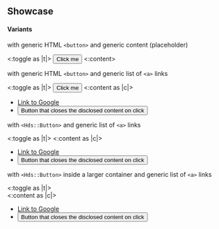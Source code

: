 ## Showcase

<section data-test-percy data-section="showcase">
  

  <h4 class="dummy-h4">Variants</h4>

  <p class="dummy-paragraph">with generic HTML
    <code class="dummy-code">&lt;button&gt;</code>
    and generic content (placeholder)</p>
  <div class="dummy-disclosure-container">
    <Hds::Disclosure>
      <:toggle as |t|>
        <button type="button" {{on "click" t.onClickToggle}}>
          Click me
          <FlightIcon @name={{if t.isOpen "chevron-up" "chevron-down"}} />
        </button>
      </:toggle>
      <:content>
        <Doc::Placeholder @text="some generic content here" @width="200" @height="90" @background="#FAFAFA" />
      </:content>
    </Hds::Disclosure>
  </div>

  <p class="dummy-paragraph">with generic HTML
    <code class="dummy-code">&lt;button&gt;</code>
    and generic list of
    <code class="dummy-code">&lt;a&gt;</code>
    links</p>
  <div class="dummy-disclosure-container">
    <Hds::Disclosure>
      <:toggle as |t|>
        <button type="button" {{on "click" t.onClickToggle}}>Click me</button>
      </:toggle>
      <:content as |c|>
        <ul class="dummy-disclosure-content-list-of-links">
          <li>
            <a href="https://google.com">Link to Google</a>
          </li>
          <li>
            <button type="button" {{on "click" c.close}}>Button that closes the disclosed content on click</button>
          </li>
        </ul>
      </:content>
    </Hds::Disclosure>
  </div>

  <p class="dummy-paragraph">with
    <code class="dummy-code">&lt;Hds::Button&gt;</code>
    and generic list of
    <code class="dummy-code">&lt;a&gt;</code>
    links</p>
  <div class="dummy-disclosure-container">
    <Hds::Disclosure>
      <:toggle as |t|>
        <Hds::Button @icon="chevron-down" @iconPosition="trailing" @text="Click me" {{on "click" t.onClickToggle}} />
      </:toggle>
      <:content as |c|>
        <ul class="dummy-disclosure-content-list-of-links">
          <li>
            <a href="https://google.com">Link to Google</a>
          </li>
          <li>
            <button type="button" {{on "click" c.close}}>Button that closes the disclosed content on click</button>
          </li>
        </ul>
      </:content>
    </Hds::Disclosure>
  </div>

  <p class="dummy-paragraph">with
    <code class="dummy-code">&lt;Hds::Button&gt;</code>
    inside a larger container and generic list of
    <code class="dummy-code">&lt;a&gt;</code>
    links</p>
  <div class="dummy-disclosure-container">
    <Hds::Disclosure>
      <:toggle as |t|>
        <div class="dummy-disclosure-button-wrapper">
          <Hds::Button @icon="chevron-down" @iconPosition="trailing" @text="Click me" {{on "click" t.onClickToggle}} />
        </div>
      </:toggle>
      <:content as |c|>
        <ul class="dummy-disclosure-content-list-of-links">
          <li>
            <a href="https://google.com">Link to Google</a>
          </li>
          <li>
            <button type="button" {{on "click" c.close}}>Button that closes the disclosed content on click</button>
          </li>
        </ul>
      </:content>
    </Hds::Disclosure>
  </div>

</section>